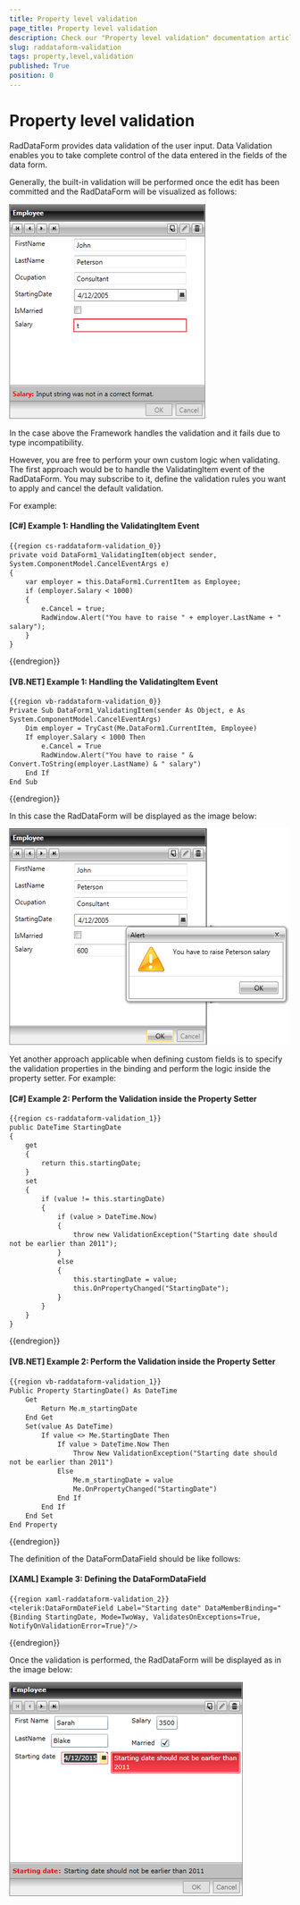 ```yaml
---
title: Property level validation
page_title: Property level validation
description: Check our "Property level validation" documentation article for the RadDataForm WPF control.
slug: raddataform-validation
tags: property,level,validation
published: True
position: 0
---
```


# Property level validation

RadDataForm provides data validation of the user input. Data Validation enables you to take complete control of the data entered in the fields of the data form. 

Generally, the built-in validation will be performed once the edit has been committed and the RadDataForm will be visualized as follows:

![](images/RadDataForm_Validation1.png)

In the case above the Framework handles the validation and it fails due to type incompatibility.

However, you are free to perform your own custom logic when validating. The first approach would be to handle the ValidatingItem event of the RadDataForm. You may subscribe to it, define the validation rules you want to apply and cancel the default validation.

For example:

#### __[C#] Example 1: Handling the ValidatingItem Event__

	{{region cs-raddataform-validation_0}}
	private void DataForm1_ValidatingItem(object sender, System.ComponentModel.CancelEventArgs e)
	{
	    var employer = this.DataForm1.CurrentItem as Employee;
	    if (employer.Salary < 1000)
	    {
	      	e.Cancel = true;
	        RadWindow.Alert("You have to raise " + employer.LastName + " salary");
	    }
	}
{{endregion}}

#### __[VB.NET] Example 1: Handling the ValidatingItem Event__

	{{region vb-raddataform-validation_0}}
	Private Sub DataForm1_ValidatingItem(sender As Object, e As System.ComponentModel.CancelEventArgs)
	    Dim employer = TryCast(Me.DataForm1.CurrentItem, Employee)
	    If employer.Salary < 1000 Then
	    	e.Cancel = True
	        RadWindow.Alert("You have to raise " & Convert.ToString(employer.LastName) & " salary")
	    End If
	End Sub
{{endregion}}

In this case the RadDataForm will be displayed as the image below:

![](images/RadDataForm_Validation2.png)

Yet another approach applicable when defining custom fields is to specify the validation properties in the binding and perform the logic inside the property setter. For example:

#### __[C#] Example 2: Perform the Validation inside the Property Setter__

	{{region cs-raddataform-validation_1}}
	public DateTime StartingDate
	{
	    get
	    {
	        return this.startingDate;
	    }
	    set
	    {
	        if (value != this.startingDate)
	        {
	            if (value > DateTime.Now)
	            {
	                throw new ValidationException("Starting date should not be earlier than 2011");
	            }
	            else
	            {
	                this.startingDate = value;
	                this.OnPropertyChanged("StartingDate");
	            }
	        }
	    }
	}
{{endregion}}

#### __[VB.NET] Example 2: Perform the Validation inside the Property Setter__

	{{region vb-raddataform-validation_1}}
	Public Property StartingDate() As DateTime
	    Get
	        Return Me.m_startingDate
	    End Get
	    Set(value As DateTime)
	        If value <> Me.StartingDate Then
	            If value > DateTime.Now Then
	                Throw New ValidationException("Starting date should not be earlier than 2011")
	            Else
	                Me.m_startingDate = value
	                Me.OnPropertyChanged("StartingDate")
	            End If
	        End If
	    End Set
	End Property
{{endregion}}

The definition of the DataFormDataField should be like follows:

#### __[XAML] Example 3: Defining the DataFormDataField__

	{{region xaml-raddataform-validation_2}}
	<telerik:DataFormDateField Label="Starting date" DataMemberBinding="{Binding StartingDate, Mode=TwoWay, ValidatesOnExceptions=True, NotifyOnValidationError=True}"/>
{{endregion}}

Once the validation is performed, the RadDataForm will be displayed as in the image below:

![](images/RadDataForm_Validation3.png)

